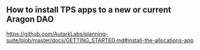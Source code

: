 ## How to install TPS apps to a new or current Aragon DAO

https://github.com/AutarkLabs/planning-suite/blob/master/docs/GETTING_STARTED.md#install-the-allocations-app
